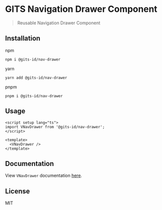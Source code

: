 # GITS Navigation Drawer Component

> Reusable Navigation Drawer Component

## Installation

npm

```
npm i @gits-id/nav-drawer
```

yarn

```
yarn add @gits-id/nav-drawer
```

pnpm

```
pnpm i @gits-id/nav-drawer
```

## Usage

```vue
<script setup lang="ts">
import VNavDrawer from '@gits-id/nav-drawer';
</script>

<template>
  <VNavDrawer />
</template>
```

## Documentation

View `VNavDrawer` documentation [here](https://gits-ui.web.app/?path=/story/components-nav-drawer--default).

## License

MIT

